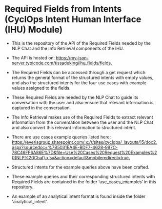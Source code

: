 # Required Fields from Intents (CyclOps Intent Human Interface (IHU) Module)

- This is the repository of the API of the Required Fields needed by the NLP Chat and the Info Retrieval components of the IHU.

- The API is hosted on: https://my-json-server.typicode.com/tissadeking/ihu_fields/fields. ​

- The Required Fields can be accessed through a get request which returns the general format of the structured intents with empty values, and also the structured intents for the four use cases with example values assigned to the fields.​

- These Required Fields are needed by the NLP Chat to guide its conversation with the user and also ensure that relevant information is captured in the conversation.

- The Info Retrieval makes use of the Required Fields to extract relevant information from the conversation between the user and the NLP Chat and also convert this relevant information to structured intent.
  
- There are use cases example queries listed here: https://everisgroup.sharepoint.com/:x:/r/sites/cyclops/_layouts/15/doc2.aspx?sourcedoc=%7B5031EA4E-BDF7-4628-997C-78C46FF6A86E%7D&file=Use%20Cases%20Request%20Examples%20(NLP%20Chat).xlsx&action=default&mobileredirect=true.​

- Structured intents for the example queries above have been crafted.​

- These example queries and their corresponding structured intents with Required Fields are contained in the folder ‘use_cases_examples’ in this repository.

- An example of an analytical intent format is found inside the folder 'analytical_intent'.

